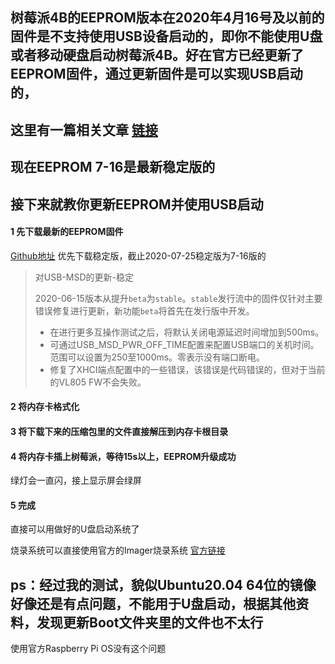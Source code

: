 ## 树莓派4B的EEPROM版本在2020年4月16号及以前的固件是不支持使用USB设备启动的，即你不能使用U盘或者移动硬盘启动树莓派4B。好在官方已经更新了EEPROM固件，通过更新固件是可以实现USB启动的，
## 这里有一篇相关文章 [链接](https://www.quarkbook.com/?p=638)
## 现在EEPROM 7-16是最新稳定版的

## 接下来就教你更新EEPROM并使用USB启动 ##

#### 1 先下载最新的EEPROM固件 ####

[Github地址](https://github.com/raspberrypi/rpi-eeprom/releases) 优先下载稳定版，截止2020-07-25稳定版为7-16版的

> 对USB-MSD的更新-稳定
>
> 2020-06-15版本从提升`beta`为`stable`。`stable`发行流中的固件仅针对主要错误修复进行更新，新功能`beta`将首先在发行版中开发。
>
> - 在进行更多互操作测试之后，将默认关闭电源延迟时间增加到500ms。
> - 可通过USB_MSD_PWR_OFF_TIME配置来配置USB端口的关机时间。范围可以设置为250至1000ms。零表示没有端口断电。
> - 修复了XHCI端点配置中的一些错误，该错误是代码错误的，但对于当前的VL805 FW不会失败。

#### 2 将内存卡格式化 ####

#### 3 将下载下来的压缩包里的文件直接解压到内存卡根目录 ####

#### 4 将内存卡插上树莓派，等待15s以上，EEPROM升级成功 ####

绿灯会一直闪，接上显示屏会绿屏

#### 5 完成 ####

直接可以用做好的U盘启动系统了

烧录系统可以直接使用官方的Imager烧录系统
[官方链接](https://www.raspberrypi.org/downloads/)

## ps：经过我的测试，貌似Ubuntu20.04 64位的镜像好像还是有点问题，不能用于U盘启动，根据其他资料，发现更新Boot文件夹里的文件也不太行
使用官方Raspberry Pi OS没有这个问题
